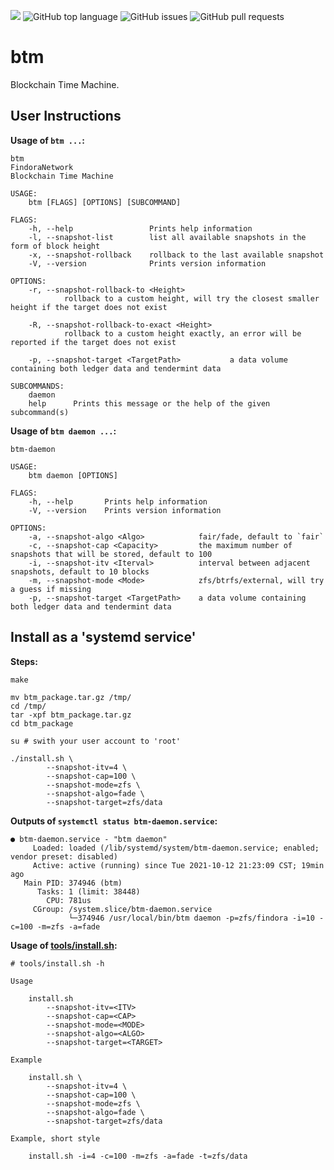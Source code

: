 ![](https://tokei.rs/b1/github/FindoraNetwork/btm)
![GitHub top language](https://img.shields.io/github/languages/top/FindoraNetwork/btm)
![GitHub issues](https://img.shields.io/github/issues-raw/FindoraNetwork/btm)
![GitHub pull requests](https://img.shields.io/github/issues-pr-raw/FindoraNetwork/btm)

# btm

Blockchain Time Machine.

## User Instructions

**Usage of `btm ...`:**

```shell
btm
FindoraNetwork
Blockchain Time Machine

USAGE:
    btm [FLAGS] [OPTIONS] [SUBCOMMAND]

FLAGS:
    -h, --help                 Prints help information
    -l, --snapshot-list        list all available snapshots in the form of block height
    -x, --snapshot-rollback    rollback to the last available snapshot
    -V, --version              Prints version information

OPTIONS:
    -r, --snapshot-rollback-to <Height>
            rollback to a custom height, will try the closest smaller height if the target does not exist

    -R, --snapshot-rollback-to-exact <Height>
            rollback to a custom height exactly, an error will be reported if the target does not exist

    -p, --snapshot-target <TargetPath>           a data volume containing both ledger data and tendermint data

SUBCOMMANDS:
    daemon
    help      Prints this message or the help of the given subcommand(s)
```

**Usage of `btm daemon ...`:**

```shell
btm-daemon

USAGE:
    btm daemon [OPTIONS]

FLAGS:
    -h, --help       Prints help information
    -V, --version    Prints version information

OPTIONS:
    -a, --snapshot-algo <Algo>            fair/fade, default to `fair`
    -c, --snapshot-cap <Capacity>         the maximum number of snapshots that will be stored, default to 100
    -i, --snapshot-itv <Iterval>          interval between adjacent snapshots, default to 10 blocks
    -m, --snapshot-mode <Mode>            zfs/btrfs/external, will try a guess if missing
    -p, --snapshot-target <TargetPath>    a data volume containing both ledger data and tendermint data
```

## Install as a 'systemd service'

**Steps:**

```shell
make

mv btm_package.tar.gz /tmp/
cd /tmp/
tar -xpf btm_package.tar.gz
cd btm_package

su # swith your user account to 'root'

./install.sh \
        --snapshot-itv=4 \
        --snapshot-cap=100 \
        --snapshot-mode=zfs \
        --snapshot-algo=fade \
        --snapshot-target=zfs/data
```

**Outputs of `systemctl status btm-daemon.service`:**

```shell
● btm-daemon.service - "btm daemon"
     Loaded: loaded (/lib/systemd/system/btm-daemon.service; enabled; vendor preset: disabled)
     Active: active (running) since Tue 2021-10-12 21:23:09 CST; 19min ago
   Main PID: 374946 (btm)
      Tasks: 1 (limit: 38448)
        CPU: 781us
     CGroup: /system.slice/btm-daemon.service
             └─374946 /usr/local/bin/btm daemon -p=zfs/findora -i=10 -c=100 -m=zfs -a=fade
```

**Usage of [tools/install.sh](./tools/install.sh):**

```shell
# tools/install.sh -h

Usage

    install.sh
        --snapshot-itv=<ITV>
        --snapshot-cap=<CAP>
        --snapshot-mode=<MODE>
        --snapshot-algo=<ALGO>
        --snapshot-target=<TARGET>

Example

    install.sh \
        --snapshot-itv=4 \
        --snapshot-cap=100 \
        --snapshot-mode=zfs \
        --snapshot-algo=fade \
        --snapshot-target=zfs/data

Example, short style

    install.sh -i=4 -c=100 -m=zfs -a=fade -t=zfs/data
```
